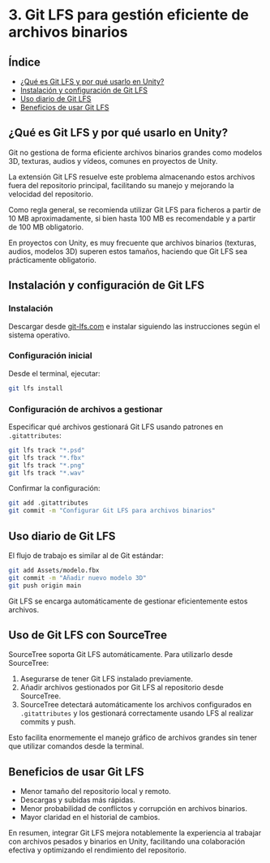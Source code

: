 # 3. Git LFS para gestión eficiente de archivos binarios

## Índice

- [¿Qué es Git LFS y por qué usarlo en Unity?](#qué-es-git-lfs-y-por-qué-usarlo-en-unity)
- [Instalación y configuración de Git LFS](#instalación-y-configuración-de-git-lfs)
- [Uso diario de Git LFS](#uso-diario-de-git-lfs)
- [Beneficios de usar Git LFS](#beneficios-de-usar-git-lfs)

## ¿Qué es Git LFS y por qué usarlo en Unity?

Git no gestiona de forma eficiente archivos binarios grandes como modelos 3D, texturas, audios y vídeos, comunes en proyectos de Unity.

La extensión Git LFS resuelve este problema almacenando estos archivos fuera del repositorio principal, facilitando su manejo y mejorando la velocidad del repositorio.

Como regla general, se recomienda utilizar Git LFS para ficheros a partir de 10 MB aproximadamente, si bien hasta 100 MB es recomendable y a partir de 100 MB obligatorio.

En proyectos con Unity, es muy frecuente que archivos binarios (texturas, audios, modelos 3D) superen estos tamaños, haciendo que Git LFS sea prácticamente obligatorio.

## Instalación y configuración de Git LFS

### Instalación

Descargar desde [git-lfs.com](https://git-lfs.com/) e instalar siguiendo las instrucciones según el sistema operativo.

### Configuración inicial

Desde el terminal, ejecutar:

```bash
git lfs install
```

### Configuración de archivos a gestionar

Especificar qué archivos gestionará Git LFS usando patrones en `.gitattributes`:

```bash
git lfs track "*.psd"
git lfs track "*.fbx"
git lfs track "*.png"
git lfs track "*.wav"
```

Confirmar la configuración:

```bash
git add .gitattributes
git commit -m "Configurar Git LFS para archivos binarios"
```

## Uso diario de Git LFS

El flujo de trabajo es similar al de Git estándar:

```bash
git add Assets/modelo.fbx
git commit -m "Añadir nuevo modelo 3D"
git push origin main
```

Git LFS se encarga automáticamente de gestionar eficientemente estos archivos.

## Uso de Git LFS con SourceTree

SourceTree soporta Git LFS automáticamente. Para utilizarlo desde SourceTree:

1. Asegurarse de tener Git LFS instalado previamente.
2. Añadir archivos gestionados por Git LFS al repositorio desde SourceTree.
3. SourceTree detectará automáticamente los archivos configurados en `.gitattributes` y los gestionará correctamente usando LFS al realizar commits y push.

Esto facilita enormemente el manejo gráfico de archivos grandes sin tener que utilizar comandos desde la terminal.

## Beneficios de usar Git LFS

- Menor tamaño del repositorio local y remoto.
- Descargas y subidas más rápidas.
- Menor probabilidad de conflictos y corrupción en archivos binarios.
- Mayor claridad en el historial de cambios.

En resumen, integrar Git LFS mejora notablemente la experiencia al trabajar con archivos pesados y binarios en Unity, facilitando una colaboración efectiva y optimizando el rendimiento del repositorio.
